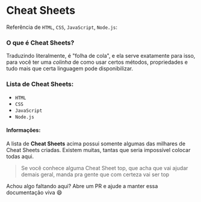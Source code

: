 # Cheat Sheets
Referência de `HTML`, `CSS`, `JavaScript`, `Node.js`:

### O que é Cheat Sheets?
Traduzindo literalmente, é "folha de cola", e ela serve exatamente para isso, para você ter uma *colinha* de como usar certos métodos, propriedades e tudo mais que certa linguagem pode disponibilizar.

### Lista de Cheat Sheets:
- `HTML` 
- `CSS`
- `JavaScript`
- `Node.js`

#### Informações:
A lista de **Cheat Sheets** acima possui somente algumas das milhares de Cheat Sheets criadas. Existem muitas, tantas que seria impossível colocar todas aqui.

> Se você conhece alguma Cheat Sheet top, que acha que vai ajudar demais geral, manda pra gente que com certeza vai ser top

Achou algo faltando aqui? Abre um PR e ajude a manter essa documentação viva :smile: